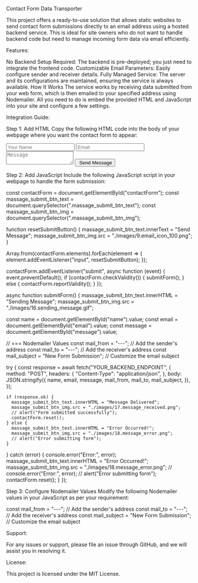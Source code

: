 Contact Form Data Transporter

This project offers a ready-to-use solution that allows static websites to send contact form submissions directly to an email address using a hosted backend service. This is ideal for site owners who do not want to handle backend code but need to manage incoming form data via email efficiently.

Features:

No Backend Setup Required: The backend is pre-deployed; you just need to integrate the frontend code.
Customizable Email Parameters: Easily configure sender and receiver details.
Fully Managed Service: The server and its configurations are maintained, ensuring the service is always available.
How It Works
The service works by receiving data submitted from your web form, which is then emailed to your specified address using Nodemailer. All you need to do is embed the provided HTML and JavaScript into your site and configure a few settings.

Integration Guide:

Step 1: Add HTML
Copy the following HTML code into the body of your webpage where you want the contact form to appear: 

<form id="contactForm">
  <input type="text" id="name" name="name" placeholder="Your Name" required />
  <input type="email" id="email" name="email" placeholder="Email" required />
  <textarea id="message" name="message" placeholder="Message" required></textarea>
  <button type="submit" id="submit_btn" class="submit_btn">
    <img class="massage_submit_btn_img" src="./images/9.email_icon_100.png" alt="" />
    <span class="massage_submit_btn_text">Send Message</span>
  </button>
</form>

Step 2: Add JavaScript
Include the following JavaScript script in your webpage to handle the form submission:

const contactForm = document.getElementById("contactForm");
const massage_submit_btn_text = document.querySelector(".massage_submit_btn_text");
const massage_submit_btn_img = document.querySelector(".massage_submit_btn_img");

function resetSubmitButton() {
  massage_submit_btn_text.innerText = "Send Message";
  massage_submit_btn_img.src = "./images/9.email_icon_100.png";
}

Array.from(contactForm.elements).forEach(element => {
  element.addEventListener("input", resetSubmitButton);
});

contactForm.addEventListener("submit", async function (event) {
  event.preventDefault();
  if (contactForm.checkValidity()) {
    submitForm();
  } else {
    contactForm.reportValidity();
  }
});

async function submitForm() {
  massage_submit_btn_text.innerHTML = "Sending Message";
  massage_submit_btn_img.src = "./images/16.sending_message.gif";
  
  const name = document.getElementById("name").value;
  const email = document.getElementById("email").value;
  const message = document.getElementById("message").value;

  // === Nodemailer Values
  const mail_from = "---"; // Add the sender's address
  const mail_to = "---"; // Add the receiver's address
  const mail_subject = "New Form Submission"; // Customize the email subject
  
  try {
    const response = await fetch("YOUR_BACKEND_ENDPOINT", {
      method: "POST",
      headers: {
        "Content-Type": "application/json",
      },
     body: JSON.stringify({
        name,
        email,
        message,
        mail_from,
        mail_to,
        mail_subject,
      }),
    });

    if (response.ok) {
      massage_submit_btn_text.innerHTML = "Message Delivered";
      massage_submit_btn_img.src = "./images/17.message_received.png";
      // alert("Form submitted successfully");
      contactForm.reset();
    } else {
      massage_submit_btn_text.innerHTML = "Error Occurred!";
      massage_submit_btn_img.src = "./images/18.message_error.png";
      // alert("Error submitting form");
    }
  } catch (error) {
    console.error("Error:", error);
    massage_submit_btn_text.innerHTML = "Error Occurred!";
    massage_submit_btn_img.src = "./images/18.message_error.png";
    // console.error("Error:", error);
    // alert("Error submitting form");
    contactForm.reset();
  }
});


Step 3: Configure Nodemailer Values
Modify the following Nodemailer values in your JavaScript as per your requirement:

const mail_from = "---"; // Add the sender's address
const mail_to = "---"; // Add the receiver's address
const mail_subject = "New Form Submission"; // Customize the email subject


Support:

For any issues or support, please file an issue through GitHub, and we will assist you in resolving it.

License:

This project is licensed under the MIT License.


